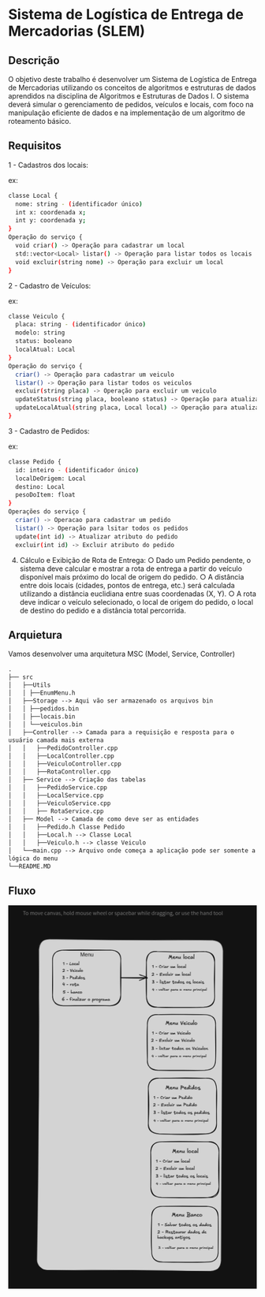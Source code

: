 # Sistema de Logística de Entrega de Mercadorias (SLEM)

## Descrição

O objetivo deste trabalho é desenvolver um Sistema de Logística de Entrega de Mercadorias
utilizando os conceitos de algoritmos e estruturas de dados aprendidos na disciplina de
Algoritmos e Estruturas de Dados I. O sistema deverá simular o gerenciamento de pedidos,
veículos e locais, com foco na manipulação eficiente de dados e na implementação de um
algoritmo de roteamento básico.

## Requisitos

1 - Cadastros dos locais:

ex:
```sh
classe Local {
  nome: string - (identificador único)
  int x: coordenada x;
  int y: coordenada y;
}
Operação do serviço {
  void criar() -> Operação para cadastrar um local 
  std::vector<Local> listar() -> Operação para listar todos os locais
  void excluir(string nome) -> Operação para excluir um local
}
```

2 - Cadastro de Veículos:

ex:
```sh
classe Veiculo {
  placa: string - (identificador único)
  modelo: string
  status: booleano
  localAtual: Local
}
Operação do serviço {
  criar() -> Operação para cadastrar um veiculo
  listar() -> Operação para listar todos os veiculos
  excluir(string placa) -> Operação para excluir um veiculo
  updateStatus(string placa, booleano status) -> Operação para atualizar o status
  updateLocalAtual(string placa, Local local) -> Operação para atualizar o local atual do véiculo
}
```

3 - Cadastro de Pedidos:

ex:
```sh
classe Pedido {
  id: inteiro - (identificador único)
  localDeOrigem: Local
  destino: Local
  pesoDoItem: float
}
Operações do serviço {
  criar() -> Operacao para cadastrar um pedido
  listar() -> Operação para lsitar todos os pedidos
  update(int id) -> Atualizar atributo do pedido
  excluir(int id) -> Excluir atributo do pedido
```
4. Cálculo e Exibição de Rota de Entrega:
  ○ Dado um Pedido pendente, o sistema deve calcular e mostrar a rota de entrega
  a partir do veículo disponível mais próximo do local de origem do pedido.
  ○ A distância entre dois locais (cidades, pontos de entrega, etc.) será calculada
  utilizando a distância euclidiana entre suas coordenadas (X, Y).
  ○ A rota deve indicar o veículo selecionado, o local de origem do pedido, o local de
  destino do pedido e a distância total percorrida.


## Arquietura
 Vamos desenvolver uma arquitetura MSC (Model, Service, Controller)

```
.
├── src
│   ├──Utils
│   │ ├──EnumMenu.h
│   ├──Storage --> Aqui vão ser armazenado os arquivos bin
│   │ ├──pedidos.bin
│   │ ├──locais.bin
│   │ └──veiculos.bin
│   ├──Controller --> Camada para a requisição e resposta para o usuário camada mais externa
│   │   ├──PedidoController.cpp
│   │   ├──LocalController.cpp
│   │   ├──VeiculoController.cpp
│   │   ├──RotaController.cpp
│   ├── Service --> Criação das tabelas
│   │   ├──PedidoService.cpp
│   │   ├──LocalService.cpp
│   │   ├──VeiculoService.cpp
│   │   ├── RotaService.cpp 
│   ├── Model --> Camada de como deve ser as entidades
│   │   ├──Pedido.h Classe Pedido
│   │   ├──Local.h --> Classe Local
│   │   ├──Veiculo.h --> classe Veiculo
│   └──main.cpp --> Arquivo onde começa a aplicação pode ser somente a lógica do menu
└──README.MD
```
  
## Fluxo

![fluxo projeto](./fluxo_aeds_trabalho.png)<br/>
